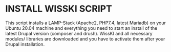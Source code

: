 # INSTALL WISSKI SCRIPT
This script installs a LAMP-Stack (Apache2, PHP7.4, latest Mariadb) on your Ubuntu 20.04 machine and everything you need to start an install of the latest Drupal version (composer and drush). WissKI and all necessary modules/ libraries are downloaded and you have to activate them after your Drupal installation.